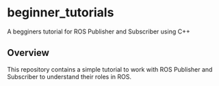 # beginner_tutorials

A begginers tutorial for ROS Publisher and Subscriber using C++

## Overview

This repository contains a simple tutorial to work with ROS Publisher and Subscriber to understand their roles in ROS.

 
